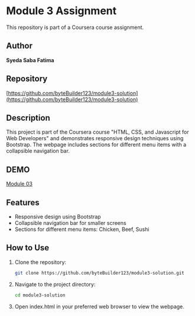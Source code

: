 # Module 3 Assignment

This repository is part of a Coursera course assignment.

## Author

**Syeda Saba Fatima**

## Repository

[https://github.com/byteBuilder123/module3-solution](https://github.com/byteBuilder123/module3-solution)

## Description

This project is part of the Coursera course "HTML, CSS, and Javascript for Web Developers" and demonstrates responsive design techniques using Bootstrap. The webpage includes sections for different menu items with a collapsible navigation bar.

## DEMO

[Module 03](https://bytebuilder123.github.io/module3-solution/)

## Features

- Responsive design using Bootstrap
- Collapsible navigation bar for smaller screens
- Sections for different menu items: Chicken, Beef, Sushi

## How to Use

1. Clone the repository:

   ```bash
   git clone https://github.com/byteBuilder123/module3-solution.git
    ```
2. Navigate to the project directory:
   ```bash
   cd module3-solution
   ```

3. Open index.html in your preferred web browser to view the webpage.
